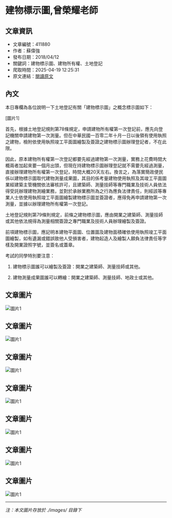 # 建物標示圖,曾榮耀老師

## 文章資訊
- 文章編號：411880
- 作者：蘇偉強
- 發布日期：2018/04/12
- 關鍵詞：建物標示圖、建物所有權、土地登記
- 爬取時間：2025-04-19 12:25:31
- 原文連結：[閱讀原文](https://real-estate.get.com.tw/Columns/detail.aspx?no=411880)

## 內文
本日專欄為各位說明一下土地登記有關「建物標示圖」之概念標示圖如下：

[圖片1]

首先，根據土地登記規則第78條規定，申請建物所有權第一次登記前，應先向登記機關申請建物第一次測量。但在中華民國一百零二年十月一日以後領有使用執照之建物，檢附依使用執照竣工平面圖繪製及簽證之建物標示圖辦理登記者，不在此限。

因此，原本建物所有權第一次登記都要先經過建物第一次測量，實務上花費時間大概兩者加起來要一個月出頭，但現在持建物標示圖辦理登記就不需要先經過測量，直接辦理建物所有權第一次登記，時間大概20天左右。換言之，為落實簡政便民係以建物標示圖取代建物測量成果圖，其目的係考量建物使用執照及其竣工平面圖業經建築主管機關依法審核許可，且建築師、測量技師等專門職業及技術人員依法得受託辦理建物測繪業務，並對於承辦業務所為之行為應負法律責任，則經該等專業人士依使用執照竣工平面圖繪製建物標示圖並簽證者，應得免再申請建物第一次測量，並據以辦理建物所有權第一次登記。

土地登記規則第79條則規定，前條之建物標示圖，應由開業之建築師、測量技師或其他依法規得為測量相關簽證之專門職業及技術人員辦理繪製及簽證。

前項建物標示圖，應記明本建物平面圖、位置圖及建物面積確依使用執照竣工平面圖繪製，如有遺漏或錯誤致他人受損害者，建物起造人及繪製人願負法律責任等字樣及開業證照字號，並簽名或蓋章。

考試的同學特別要注意：

1. 建物標示圖誰可以繪製及簽證：開業之建築師、測量技師或其他。

2. 建物測量成果圖誰可以轉繪：開業之建築師、測量技師、地政士或其他。

## 文章圖片

![圖片1](./images/411880_c8f18d99.png)

## 文章圖片

![圖片1](./images/411880_c8f18d99.png)

## 文章圖片

![圖片1](./images/411880_c8f18d99.png)

## 文章圖片

![圖片1](./images/411880_c8f18d99.png)

## 文章圖片

![圖片1](./images/411880_c8f18d99.png)

## 文章圖片

![圖片1](./images/411880_c8f18d99.png)

## 文章圖片

![圖片1](./images/411880_c8f18d99.png)


---
*注：本文圖片存放於 ./images/ 目錄下*
